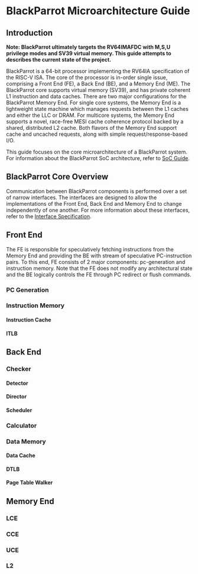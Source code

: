 # BlackParrot Microarchitecture Guide
## Introduction
**Note: BlackParrot ultimately targets the RV64IMAFDC with M,S,U privilege modes and SV39 virtual memory. This guide attempts to describes the current state of the project.**

BlackParrot is a 64-bit processor implementing the RV64IA specification of the RISC-V ISA. The core of the processor is in-order single issue, comprising a Front End (FE), a Back End (BE), and a Memory End (ME). The BlackParrot core supports virtual memory (SV39), and has private coherent L1 instruction and data caches. There are two major configurations for the BlackParrot Memory End. For single core systems, the Memory End is a lightweight state machine which manages requests between the L1 caches and either the LLC or DRAM. For multicore systems, the Memory End supports a novel, race-free MESI cache coherence protocol backed by a shared, distributed L2 cache. Both flavors of the Memory End support cache and uncached requests, along with simple request/response-based I/O.

This guide focuses on the core microarchitecture of a BlackParrot system. For information about the BlackParrot SoC architecture, refer to [SoC Guide](platform_guide.md).

## BlackParrot Core Overview
Communication between BlackParrot components is performed over a set of narrow interfaces. The interfaces are designed to allow the implementations of the Front End, Back End and Memory End to change independently of one another. For more information about these interfaces, refer to the [Interface Specification](interface_specification.md).

## Front End
The FE is responsible for speculatively fetching instructions from the Memory End and providing the BE with stream of speculative PC-instruction pairs. To this end, FE consists of 2 major components: pc-generation and instruction memory. Note that the FE does not modify any architectural state and the BE logically controls the FE through PC redirect or flush commands.

### PC Generation

### Instruction Memory
#### Instruction Cache

#### ITLB

## Back End
### Checker

#### Detector

#### Director

#### Scheduler

### Calculator

### Data Memory
#### Data Cache

#### DTLB

#### Page Table Walker

## Memory End
### LCE

### CCE

### UCE

### L2
